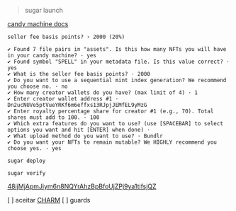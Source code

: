 > sugar launch

[candy machine docs](https://developers.metaplex.com/candy-machine/sugar/configuration)

```
seller fee basis points? › 2000 (20%)

✔ Found 7 file pairs in "assets". Is this how many NFTs you will have in your candy machine? · yes
✔ Found symbol "SPELL" in your metadata file. Is this value correct? · yes
✔ What is the seller fee basis points? · 2000
✔ Do you want to use a sequential mint index generation? We recommend you choose no. · no
✔ How many creator wallets do you have? (max limit of 4) · 1
✔ Enter creator wallet address #1 · Dn2ucNUVe5ptVueYRKf6m6effxs13RJpjJEMfEL9yMzG
✔ Enter royalty percentage share for creator #1 (e.g., 70). Total shares must add to 100. · 100
✔ Which extra features do you want to use? (use [SPACEBAR] to select options you want and hit [ENTER] when done) ·
✔ What upload method do you want to use? · Bundlr
✔ Do you want your NFTs to remain mutable? We HIGHLY recommend you choose yes. · yes

sugar deploy

sugar verify
```
[48ijMjApmJiym6n8NQYrAhzBpBfoUjZPj9ya1tifsjQZ](https://solana.fm/address/48ijMjApmJiym6n8NQYrAhzBpBfoUjZPj9ya1tifsjQZ?cluster=devnet-alpha)


[ ] aceitar [CHARM]()
[ ] guards
